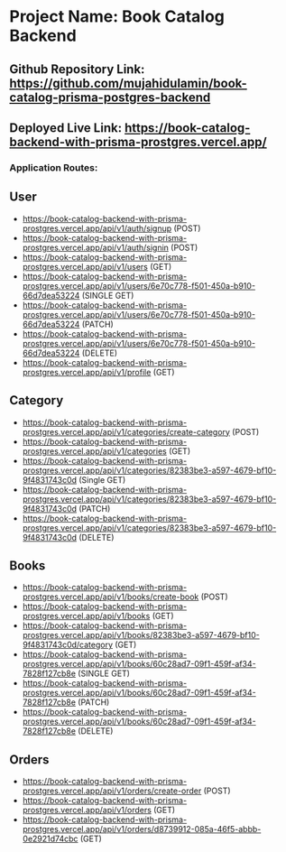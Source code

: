 # Project Name: Book Catalog Backend

## Github Repository Link: https://github.com/mujahidulamin/book-catalog-prisma-postgres-backend

## Deployed Live Link: https://book-catalog-backend-with-prisma-prostgres.vercel.app/

### Application Routes:

## User

- https://book-catalog-backend-with-prisma-prostgres.vercel.app/api/v1/auth/signup (POST)
- https://book-catalog-backend-with-prisma-prostgres.vercel.app/api/v1/auth/signin (POST)
- https://book-catalog-backend-with-prisma-prostgres.vercel.app/api/v1/users (GET)
- https://book-catalog-backend-with-prisma-prostgres.vercel.app/api/v1/users/6e70c778-f501-450a-b910-66d7dea53224 (SINGLE GET)
- https://book-catalog-backend-with-prisma-prostgres.vercel.app/api/v1/users/6e70c778-f501-450a-b910-66d7dea53224 (PATCH)
- https://book-catalog-backend-with-prisma-prostgres.vercel.app/api/v1/users/6e70c778-f501-450a-b910-66d7dea53224 (DELETE)
- https://book-catalog-backend-with-prisma-prostgres.vercel.app/api/v1/profile (GET)

## Category

- https://book-catalog-backend-with-prisma-prostgres.vercel.app/api/v1/categories/create-category (POST)
- https://book-catalog-backend-with-prisma-prostgres.vercel.app/api/v1/categories (GET)
- https://book-catalog-backend-with-prisma-prostgres.vercel.app/api/v1/categories/82383be3-a597-4679-bf10-9f4831743c0d (Single GET)
- https://book-catalog-backend-with-prisma-prostgres.vercel.app/api/v1/categories/82383be3-a597-4679-bf10-9f4831743c0d (PATCH)
- https://book-catalog-backend-with-prisma-prostgres.vercel.app/api/v1/categories/82383be3-a597-4679-bf10-9f4831743c0d (DELETE)

## Books

- https://book-catalog-backend-with-prisma-prostgres.vercel.app/api/v1/books/create-book (POST)
- https://book-catalog-backend-with-prisma-prostgres.vercel.app/api/v1/books (GET)
- https://book-catalog-backend-with-prisma-prostgres.vercel.app/api/v1/books/82383be3-a597-4679-bf10-9f4831743c0d/category (GET)
- https://book-catalog-backend-with-prisma-prostgres.vercel.app/api/v1/books/60c28ad7-09f1-459f-af34-7828f127cb8e (SINGLE GET)
- https://book-catalog-backend-with-prisma-prostgres.vercel.app/api/v1/books/60c28ad7-09f1-459f-af34-7828f127cb8e (PATCH)
- https://book-catalog-backend-with-prisma-prostgres.vercel.app/api/v1/books/60c28ad7-09f1-459f-af34-7828f127cb8e (DELETE)

## Orders

- https://book-catalog-backend-with-prisma-prostgres.vercel.app/api/v1/orders/create-order (POST)
- https://book-catalog-backend-with-prisma-prostgres.vercel.app/api/v1/orders (GET)
- https://book-catalog-backend-with-prisma-prostgres.vercel.app/api/v1/orders/d8739912-085a-46f5-abbb-0e2921d74cbc (GET)

